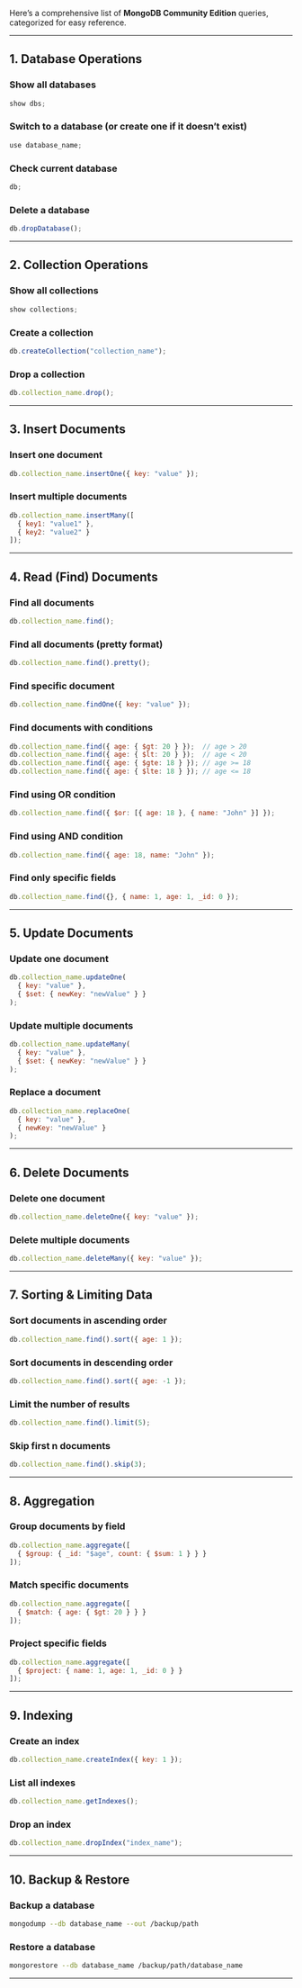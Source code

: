 Here’s a comprehensive list of **MongoDB Community Edition** queries, categorized for easy reference.

---

## **1. Database Operations**
### **Show all databases**
```js
show dbs;
```
### **Switch to a database (or create one if it doesn’t exist)**
```js
use database_name;
```
### **Check current database**
```js
db;
```
### **Delete a database**
```js
db.dropDatabase();
```

---

## **2. Collection Operations**
### **Show all collections**
```js
show collections;
```
### **Create a collection**
```js
db.createCollection("collection_name");
```
### **Drop a collection**
```js
db.collection_name.drop();
```

---

## **3. Insert Documents**
### **Insert one document**
```js
db.collection_name.insertOne({ key: "value" });
```
### **Insert multiple documents**
```js
db.collection_name.insertMany([
  { key1: "value1" },
  { key2: "value2" }
]);
```

---

## **4. Read (Find) Documents**
### **Find all documents**
```js
db.collection_name.find();
```
### **Find all documents (pretty format)**
```js
db.collection_name.find().pretty();
```
### **Find specific document**
```js
db.collection_name.findOne({ key: "value" });
```
### **Find documents with conditions**
```js
db.collection_name.find({ age: { $gt: 20 } });  // age > 20
db.collection_name.find({ age: { $lt: 20 } });  // age < 20
db.collection_name.find({ age: { $gte: 18 } }); // age >= 18
db.collection_name.find({ age: { $lte: 18 } }); // age <= 18
```
### **Find using OR condition**
```js
db.collection_name.find({ $or: [{ age: 18 }, { name: "John" }] });
```
### **Find using AND condition**
```js
db.collection_name.find({ age: 18, name: "John" });
```
### **Find only specific fields**
```js
db.collection_name.find({}, { name: 1, age: 1, _id: 0 });
```

---

## **5. Update Documents**
### **Update one document**
```js
db.collection_name.updateOne(
  { key: "value" }, 
  { $set: { newKey: "newValue" } }
);
```
### **Update multiple documents**
```js
db.collection_name.updateMany(
  { key: "value" }, 
  { $set: { newKey: "newValue" } }
);
```
### **Replace a document**
```js
db.collection_name.replaceOne(
  { key: "value" }, 
  { newKey: "newValue" }
);
```

---

## **6. Delete Documents**
### **Delete one document**
```js
db.collection_name.deleteOne({ key: "value" });
```
### **Delete multiple documents**
```js
db.collection_name.deleteMany({ key: "value" });
```

---

## **7. Sorting & Limiting Data**
### **Sort documents in ascending order**
```js
db.collection_name.find().sort({ age: 1 });
```
### **Sort documents in descending order**
```js
db.collection_name.find().sort({ age: -1 });
```
### **Limit the number of results**
```js
db.collection_name.find().limit(5);
```
### **Skip first n documents**
```js
db.collection_name.find().skip(3);
```

---

## **8. Aggregation**
### **Group documents by field**
```js
db.collection_name.aggregate([
  { $group: { _id: "$age", count: { $sum: 1 } } }
]);
```
### **Match specific documents**
```js
db.collection_name.aggregate([
  { $match: { age: { $gt: 20 } } }
]);
```
### **Project specific fields**
```js
db.collection_name.aggregate([
  { $project: { name: 1, age: 1, _id: 0 } }
]);
```

---

## **9. Indexing**
### **Create an index**
```js
db.collection_name.createIndex({ key: 1 });
```
### **List all indexes**
```js
db.collection_name.getIndexes();
```
### **Drop an index**
```js
db.collection_name.dropIndex("index_name");
```

---

## **10. Backup & Restore**
### **Backup a database**
```sh
mongodump --db database_name --out /backup/path
```
### **Restore a database**
```sh
mongorestore --db database_name /backup/path/database_name
```

---
